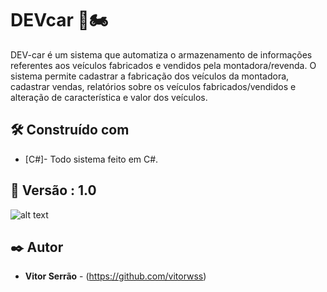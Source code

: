 # DEVcar 🚗🏍️

DEV-car é um sistema que automatiza o armazenamento de informações referentes aos veículos fabricados e vendidos pela montadora/revenda. O sistema permite cadastrar a fabricação dos veículos da montadora, cadastrar vendas, relatórios sobre os veículos fabricados/vendidos e alteração de característica e valor dos veículos.  


## 🛠️ Construído com

- [C#]- Todo sistema feito em C#.


## 📌 Versão : 1.0

![alt text](https://github.com/vitorwss/-Projeto-To-do-list/blob/main/telas.png)


## ✒️ Autor

- **Vitor Serrão** - (https://github.com/vitorwss)
